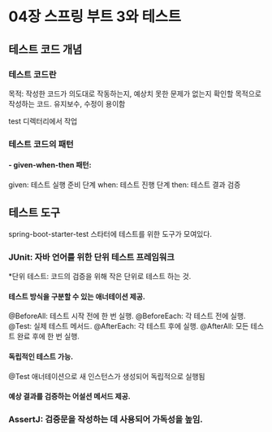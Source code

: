 # 04장 스프링 부트 3와 테스트
## 테스트 코드 개념
### 테스트 코드란
목적: 작성한 코드가 의도대로 작동하는지, 예상치 못한 문제가 없는지 확인할 목적으로 작성하는 코드.
유지보수, 수정이 용이함

test 디렉터리에서 작업

### 테스트 코드의 패턴
#### - given-when-then 패턴:
given: 테스트 실행 준비 단계
when: 테스트 진행 단계
then: 테스트 결과 검증

## 테스트 도구
spring-boot-starter-test 스타터에 테스트를 위한 도구가 모여있다.
### JUnit: 자바 언어를 위한 단위 테스트 프레임워크
  *단위 테스트: 코드의 검증을 위해 작은 단위로 테스트 하는 것.

 #### 테스트 방식을 구분할 수 있는 애너테이션 제공.
  @BeforeAll: 테스트 시작 전에 한 번 실행.
  @BeforeEach: 각 테스트 전에 실행.
  @Test: 실제 테스트 메서드.
  @AfterEach: 각 테스트 후에 실행.
  @AfterAll: 모든 테스트 완료 후에 한 번 실행.
 #### 독립적인 테스트 가능.
  @Test 애너테이션으로 새 인스턴스가 생성되어 독립적으로 실행됨 
 #### 예상 결과를 검증하는 어설션 메서드 제공.
 
### AssertJ: 검증문을 작성하는 데 사용되어 가독성을 높임.




